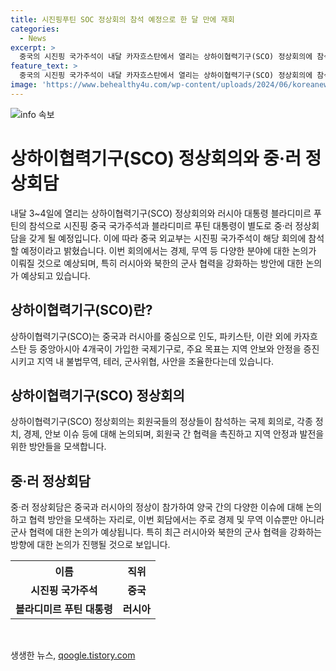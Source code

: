 ```yaml
---
title: 시진핑푸틴 SOC 정상회의 참석 예정으로 한 달 만에 재회
categories:
  - News
excerpt: >
  중국의 시진핑 국가주석이 내달 카자흐스탄에서 열리는 상하이협력기구(SCO) 정상회의에 참석하고, 블라디미르 푸틴 러시아 대통령과 중·러 정상회담을 갖을 예정이다. 회의에는 중국, 러시아를 비롯한 인도, 파키스탄, 이란 등 8개국이 참가하며, 군사 협력을 강화하는 방안을 논의할 것으로 보인다. 특히 러시아와 북한의 관계에 대한 논의도 예상된다. (150자)
feature_text: >
  중국의 시진핑 국가주석이 내달 카자흐스탄에서 열리는 상하이협력기구(SCO) 정상회의에 참석하고, 블라디미르 푸틴 러시아 대통령과 중·러 정상회담을 갖을 예정이다. 회의에는 중국, 러시아를 비롯한 인도, 파키스탄, 이란 등 8개국이 참가하며, 군사 협력을 강화하는 방안을 논의할 것으로 보인다. 특히 러시아와 북한의 관계에 대한 논의도 예상된다. (150자)
image: 'https://www.behealthy4u.com/wp-content/uploads/2024/06/koreanews.jpg'
---
```


<p><img src="https://www.behealthy4u.com/wp-content/uploads/2024/06/koreanews.jpg" alt="info 속보" /></p>

<h1 data-ke-size="size26">상하이협력기구(SCO) 정상회의와 중·러 정상회담</h1>

<p data-ke-size="size16">내달 3~4일에 열리는 상하이협력기구(SCO) 정상회의와 러시아 대통령 블라디미르 푸틴의 참석으로 시진핑 중국 국가주석과 블라디미르 푸틴 대통령이 별도로 중·러 정상회담을 갖게 될 예정입니다. 이에 따라 중국 외교부는 시진핑 국가주석이 해당 회의에 참석할 예정이라고 밝혔습니다. 이번 회의에서는 경제, 무역 등 다양한 분야에 대한 논의가 이뤄질 것으로 예상되며, 특히 러시아와 북한의 군사 협력을 강화하는 방안에 대한 논의가 예상되고 있습니다.</p>

<h2 data-ke-size="size24">상하이협력기구(SCO)란?</h2>

<p data-ke-size="size16">상하이협력기구(SCO)는 중국과 러시아를 중심으로 인도, 파키스탄, 이란 외에 카자흐스탄 등 중앙아시아 4개국이 가입한 국제기구로, 주요 목표는 지역 안보와 안정을 증진시키고 지역 내 불법무역, 테러, 군사위협, 사안을 조율한다는데 있습니다.</p>

<h2 data-ke-size="size24">상하이협력기구(SCO) 정상회의</h2>

<p data-ke-size="size16">상하이협력기구(SCO) 정상회의는 회원국들의 정상들이 참석하는 국제 회의로, 각종 정치, 경제, 안보 이슈 등에 대해 논의되며, 회원국 간 협력을 촉진하고 지역 안정과 발전을 위한 방안들을 모색합니다.</p>

<h2 data-ke-size="size24">중·러 정상회담</h2>

<p data-ke-size="size16">중·러 정상회담은 중국과 러시아의 정상이 참가하여 양국 간의 다양한 이슈에 대해 논의하고 협력 방안을 모색하는 자리로, 이번 회담에서는 주로 경제 및 무역 이슈뿐만 아니라 군사 협력에 대한 논의가 예상됩니다. 특히 최근 러시아와 북한의 군사 협력을 강화하는 방향에 대한 논의가 진행될 것으로 보입니다.</p>

<table>
    <tr>
        <th>이름</th>
        <th>직위</th>
    </tr>
    <tr>
        <td style="text-align: center; height: 17px;"><b>시진핑 국가주석</b></td>
        <td style="text-align: center; height: 17px;"><b>중국</b></td>
    </tr>
    <tr>
        <td style="text-align: center; height: 17px;"><b>블라디미르 푸틴 대통령</b></td>
        <td style="text-align: center; height: 17px;"><b>러시아</b></td>
    </tr>
</table>

<p data-ke-size="size16">&nbsp;</p>
생생한 뉴스, <a href="https://qoogle.tistory.com" rel="dofollow">qoogle.tistory.com</a>


